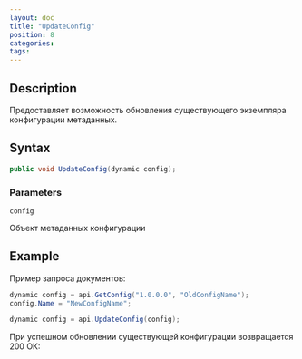 ```yaml
---
layout: doc
title: "UpdateConfig"
position: 8
categories: 
tags:
---
```


## Description
Предоставляет возможность обновления существующего экземпляра конфигурации метаданных.

## Syntax
```csharp
public void UpdateConfig(dynamic config);
```

### Parameters

`config`

Объект метаданных конфигурации

## Example

Пример запроса документов:

```csharp
dynamic config = api.GetConfig("1.0.0.0", "OldConfigName");
config.Name = "NewConfigName";

dynamic config = api.UpdateConfig(config);
```

При успешном обновлении существующей конфигурации возвращается 200 ОК:

